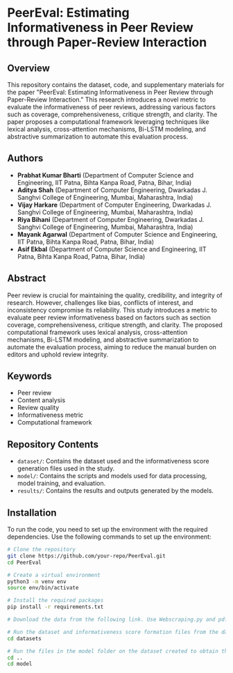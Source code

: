 # PeerEval: Estimating Informativeness in Peer Review through Paper-Review Interaction

## Overview

This repository contains the dataset, code, and supplementary materials for the paper "PeerEval: Estimating Informativeness in Peer Review through Paper-Review Interaction." This research introduces a novel metric to evaluate the informativeness of peer reviews, addressing various factors such as coverage, comprehensiveness, critique strength, and clarity. The paper proposes a computational framework leveraging techniques like lexical analysis, cross-attention mechanisms, Bi-LSTM modeling, and abstractive summarization to automate this evaluation process.

## Authors

- **Prabhat Kumar Bharti** (Department of Computer Science and Engineering, IIT Patna, Bihta Kanpa Road, Patna, Bihar, India)
- **Aditya Shah** (Department of Computer Engineering, Dwarkadas J. Sanghvi College of Engineering, Mumbai, Maharashtra, India)
- **Vijay Harkare** (Department of Computer Engineering, Dwarkadas J. Sanghvi College of Engineering, Mumbai, Maharashtra, India)
- **Riya Bihani** (Department of Computer Engineering, Dwarkadas J. Sanghvi College of Engineering, Mumbai, Maharashtra, India)
- **Mayank Agarwal** (Department of Computer Science and Engineering, IIT Patna, Bihta Kanpa Road, Patna, Bihar, India)
- **Asif Ekbal** (Department of Computer Science and Engineering, IIT Patna, Bihta Kanpa Road, Patna, Bihar, India)

## Abstract

Peer review is crucial for maintaining the quality, credibility, and integrity of research. However, challenges like bias, conflicts of interest, and inconsistency compromise its reliability. This study introduces a metric to evaluate peer review informativeness based on factors such as section coverage, comprehensiveness, critique strength, and clarity. The proposed computational framework uses lexical analysis, cross-attention mechanisms, Bi-LSTM modeling, and abstractive summarization to automate the evaluation process, aiming to reduce the manual burden on editors and uphold review integrity.

## Keywords

- Peer review
- Content analysis
- Review quality
- Informativeness metric
- Computational framework

## Repository Contents

- `dataset/`: Contains the dataset used and the informativeness score generation files used in the study.
- `model/`: Contains the scripts and models used for data processing, model training, and evaluation.
- `results/`: Contains the results and outputs generated by the models.

## Installation

To run the code, you need to set up the environment with the required dependencies. Use the following commands to set up the environment:

```bash
# Clone the repository
git clone https://github.com/your-repo/PeerEval.git
cd PeerEval

# Create a virtual environment
python3 -m venv env
source env/bin/activate

# Install the required packages
pip install -r requirements.txt

# Download the data from the following link. Use Webscraping.py and pdf.py to create the test set

# Run the dataset and informativeness score formation files from the dataset folder
cd datasets

# Run the files in the model folder on the dataset created to obtain the results
cd ..
cd model

